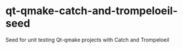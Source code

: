 # qt-qmake-catch-and-trompeloeil-seed
Seed for unit testing Qt-qmake projects with Catch and Trompeloeil
